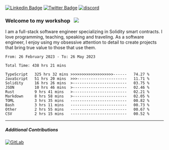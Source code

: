 [![Linkedin Badge](https://img.shields.io/badge/-LinkedIn-0e76a8?style=flat-square&logo=Linkedin&logoColor=white)](https://www.linkedin.com/in/jason-schwarz-75b91482/)
[![Twitter Badge](https://img.shields.io/badge/-Twitter-00acee?style=flat-square&logo=Twitter&logoColor=white)](https://twitter.com/passandscore)
[![discord](https://img.shields.io/badge/Discord-blue?logo=discord&logoColor=white)](https://discordapp.com/users/#3518)

### Welcome to my workshop &nbsp; ![](https://visitor-badge.glitch.me/badge?page_id=passandscore.passandscore)

I am a full-stack software engineer specializing in Solidity smart contracts. I love programming, teaching, speaking and traveling. As a software engineer, I enjoy using my obsessive attention to detail to create projects that bring true value to those that use them.

<!--START_SECTION:waka-->

```text
From: 26 February 2023 - To: 26 May 2023

Total Time: 438 hrs 21 mins

TypeScript   325 hrs 32 mins >>>>>>>>>>>>>>>>>>>------   74.27 %
JavaScript   51 hrs 20 mins  >>>----------------------   11.71 %
Solidity     16 hrs 26 mins  >------------------------   03.75 %
JSON         10 hrs 46 mins  >------------------------   02.46 %
Rust         9 hrs 41 mins   >------------------------   02.21 %
Markdown     8 hrs 58 mins   >------------------------   02.05 %
TOML         3 hrs 35 mins   -------------------------   00.82 %
Bash         3 hrs 11 mins   -------------------------   00.73 %
Other        2 hrs 55 mins   -------------------------   00.67 %
CSV          2 hrs 15 mins   -------------------------   00.52 %
```

<!--END_SECTION:waka-->

<hr/>

##### Additional Contributions

[![GitLab](https://img.shields.io/badge/GitLab-orange?logo=gitlab&logoColor=white)](https://gitlab.com/jason_schwarz)
